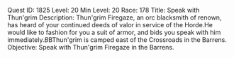 Quest ID: 1825
Level: 20
Min Level: 20
Race: 178
Title: Speak with Thun'grim
Description: Thun'grim Firegaze, an orc blacksmith of renown, has heard of your continued deeds of valor in service of the Horde.He would like to fashion for you a suit of armor, and bids you speak with him immediately.$B$BThun'grim is camped east of the Crossroads in the Barrens.
Objective: Speak with Thun'grim Firegaze in the Barrens.

